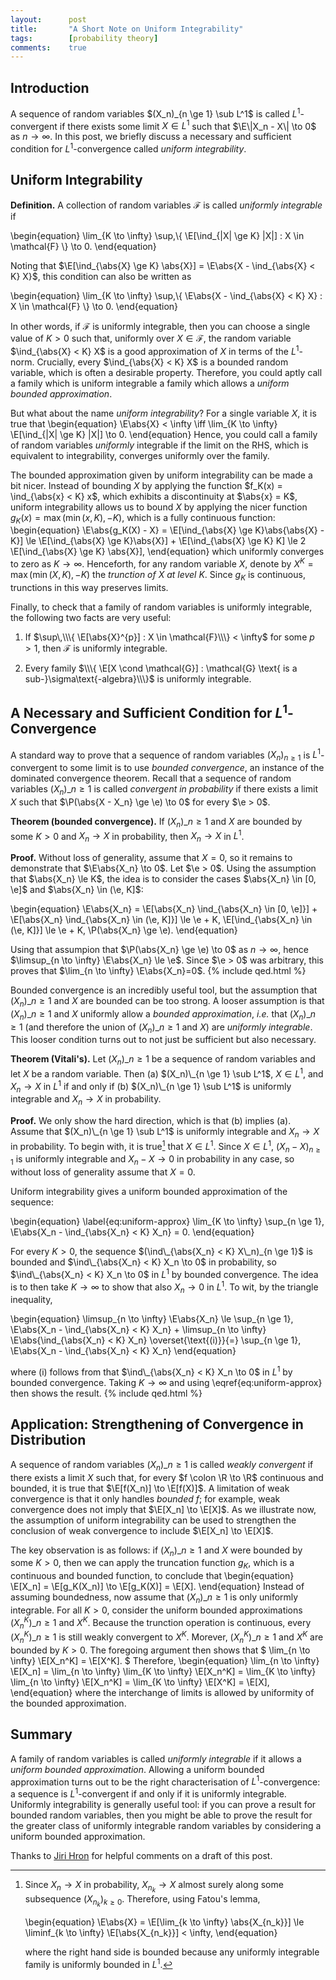 ```yaml
---
layout:      post
title:       "A Short Note on Uniform Integrability"
tags:        [probability theory]
comments:    true
---
```


## Introduction

A sequence of random variables $(X_n)_{n \ge 1} \sub L^1$ is called $L^1$-convergent if there exists some limit $X \in L^1$ such that $\E\|X_n - X\| \to 0$ as $n \to \infty$.
In this post, we briefly discuss a necessary and sufficient condition for $L^1$-convergence called *uniform integrability*.

## Uniform Integrability

**Definition.** A collection of random variables $\mathcal{F}$ is called *uniformly integrable* if

\begin{equation}
    \lim_{K \to \infty} \sup\,\\\{ \E[\ind_{|X| \ge K} |X|] : X \in \mathcal{F} \\\} \to 0.
\end{equation}

Noting that $\E[\ind_{\abs{X} \ge K} \abs{X}] = \E\abs{X - \ind_{\abs{X} < K} X}$, this condition can also be written as

\begin{equation}
    \lim_{K \to \infty} \sup\,\\\{ \E\abs{X - \ind_{\abs{X} < K} X} : X \in \mathcal{F} \\\} \to 0.
\end{equation}

In other words, if $\mathcal{F}$ is uniformly integrable, then you can choose a single value of $K > 0$ such that, uniformly over $X \in \mathcal{F}$, the random variable $\ind_{\abs{X} < K} X$ is a good approximation of $X$ in terms of the $L^1$-norm.
Crucially, every $\ind_{\abs{X} < K} X$ is a bounded random variable, which is often a desirable property.
Therefore, you could aptly call a family which is uniform integrable a family which allows a *uniform bounded approximation*.

But what about the name *uniform integrability*?
For a single variable $X$, it is true that
\begin{equation}
    \E\abs{X} < \infty
    \iff
    \lim_{K \to \infty} \E[\ind_{|X| \ge K} |X|] \to 0.
\end{equation}
Hence, you could call a family of random variables *uniformly* integrable if the limit on the RHS, which is equivalent to integrability, converges uniformly over the family.

The bounded approximation given by uniform integrability can be made a bit nicer.
Instead of bounding $X$ by applying the function $f_K(x) = \ind_{\abs{x} < K} x$, which exhibits a discontinuity at $\abs{x} = K$, uniform integrability allows us to bound $X$ by applying the nicer function $g_K(x) = \max(\min(x, K), -K)$, which is a fully continuous function:
\begin{equation}
    \E\abs{g_K(X) - X}
    = \E[\ind_{\abs{X} \ge K}\abs{\abs{X} - K}]
    \le \E[\ind_{\abs{X} \ge K}\abs{X}] + \E[\ind_{\abs{X} \ge K} K]
    \le 2 \E[\ind_{\abs{X} \ge K} \abs{X}],
\end{equation}
which uniformly converges to zero as $K \to \infty$.
Henceforth, for any random variable $X$, denote by $X^K =\max(\min(X, K), -K)$ the *trunction of $X$ at level $K$*.
Since $g_K$ is continuous, trunctions in this way preserves limits.

Finally, to check that a family of random variables is uniformly integrable, the following two facts are very useful:

1. If $\sup\,\\\{ \E[\abs{X}^{p}] : X \in \mathcal{F}\\\} < \infty$ for some $p  > 1$, then $\mathcal{F}$ is uniformly integrable.

2. Every family $\\\{ \E[X \cond \mathcal{G}] : \mathcal{G} \text{ is a sub-}\sigma\text{-algebra}\\\}$ is uniformly integrable.

## A Necessary and Sufficient Condition for $L^1$-Convergence

A standard way to prove that a sequence of random variables $(X_n)_{n \ge 1}$ is $L^1$-convergent to some limit is to use *bounded convergence*, an instance of the dominated convergence theorem.
Recall that a sequence of random variables $(X_n)\_{n \ge 1}$ is called *convergent in probability* if there exists a limit $X$ such that $\P(\abs{X - X_n} \ge \e) \to 0$ for every $\e > 0$.

**Theorem (bounded convergence).**
If $(X_n)\_{n \ge 1}$ and $X$ are bounded by some $K > 0$ and $X_n \to X$ in probability, then $X_n \to X$ in $L^1$.

**Proof.**
Without loss of generality, assume that $X = 0$, so it remains to demonstrate that $\E\abs{X_n} \to 0$.
Let $\e > 0$.
Using the assumption that $\abs{X_n} \le K$, the idea is to consider the cases $\abs{X_n} \in [0, \e]$ and $\abs{X_n} \in (\e, K]$:

\begin{equation}
    \E\abs{X_n}
    = \E[\abs{X_n} \ind_{\abs{X_n} \in [0, \e]}] + \E[\abs{X_n} \ind_{\abs{X_n} \in (\e, K]}]
    \le \e + K\, \E[\ind_{\abs{X_n} \in (\e, K]}]
    \le \e + K\, \P(\abs{X_n} \ge \e).
\end{equation}

Using that assumpion that $\P(\abs{X_n} \ge \e) \to 0$ as $n \to \infty$, hence $\limsup_{n \to \infty} \E\abs{X_n} \le \e$.
Since $\e > 0$ was arbitrary, this proves that $\lim_{n \to \infty} \E\abs{X_n}=0$. {% include qed.html %}

Bounded convergence is an incredibly useful tool, but the assumption that $(X_n)\_{n \ge 1}$ and $X$ are bounded can be too strong.
A looser assumption is that $(X_n)\_{n \ge 1}$ and $X$ uniformly allow a *bounded approximation*, *i.e.* that $(X_n)\_{n \ge 1}$ (and therefore the union of $(X_n)\_{n \ge 1}$ and $X$) are *uniformly integrable*.
This looser condition turns out to not just be sufficient but also necessary.

**Theorem (Vitali's).**
Let $(X_n)\_{n \ge 1}$ be a sequence of random variables and let $X$ be a random variable.
Then (a) $(X_n)\_{n \ge 1} \sub L^1$, $X \in L^1$, and $X_n \to X$ in $L^1$ if and only if (b) $(X_n)\_{n \ge 1} \sub L^1$ is uniformly integrable and $X_n \to X$ in probability.

**Proof.**
We only show the hard direction, which is that (b) implies (a).
Assume that $(X_n)\_{n \ge 1} \sub L^1$ is uniformly integrable and $X_n \to X$ in probability.
To begin with, it is true[^1] that $X \in L^1$.
Since $X \in L^1$, $(X_n - X)_{n \ge 1}$ is uniformly integrable and $X_n - X \to 0$ in probability in any case, so without loss of generality assume that $X = 0$.

Uniform integrability gives a uniform bounded approximation of the sequence:

\begin{equation} \label{eq:uniform-approx}
    \lim_{K \to \infty} \sup_{n \ge 1}\, \E\abs{X_n - \ind_{\abs{X_n} < K} X_n} = 0.
\end{equation}

For every $K>0$, the sequence $(\ind\_{\abs{X_n} < K} X\_n)_{n \ge 1}$ is bounded and $\ind\_{\abs{X_n} < K} X_n \to 0$ in probability, so $\ind\_{\abs{X_n} < K} X_n \to 0$ in $L^1$ by bounded convergence.
The idea is to then take $K \to \infty$ to show that also $X_n \to 0$ in $L^1$.
To wit, by the triangle inequality,

\begin{equation}
    \limsup_{n \to \infty} \E\abs{X_n}
    \le \sup_{n \ge 1}\, \E\abs{X_n - \ind_{\abs{X_n} < K} X_n} + \limsup_{n \to \infty} \E\abs{\ind_{\abs{X_n} < K} X_n}
    \overset{\text{(i)}}{=} \sup_{n \ge 1}\, \E\abs{X_n - \ind_{\abs{X_n} < K} X_n}
\end{equation}

where (i) follows from that $\ind\_{\abs{X_n} < K} X_n \to 0$ in $L^1$ by bounded convergence.
Taking $K \to \infty$ and using \eqref{eq:uniform-approx} then shows the result.
{% include qed.html %}

## Application: Strengthening of Convergence in Distribution

A sequence of random variables $(X_n)\_{n \ge 1}$ is called *weakly convergent* if there exists a limit $X$ such that, for every $f \colon \R \to \R$ continuous and bounded, it is true that $\E[f(X_n)] \to \E[f(X)]$.
A limitation of weak convergence is that it only handles *bounded* $f$;
for example, weak convergence does not imply that $\E[X_n] \to \E[X]$.
As we illustrate now, the assumption of uniform integrability can be used to strengthen the conclusion of weak convergence to include $\E[X_n] \to \E[X]$.

The key observation is as follows: if $(X_n)\_{n \ge 1}$ and $X$ were bounded by some $K > 0$, then we can apply the truncation function $g_K$, which is a continuous and bounded function, to conclude that
\begin{equation}
    \E[X_n] = \E[g_K(X_n)] \to \E[g_K(X)] = \E[X].
\end{equation}
Instead of assuming boundedness, now assume that $(X_n)\_{n \ge 1}$ is only uniformly integrable.
For all $K > 0$, consider the uniform bounded approximations $(X^K_n)\_{n \ge 1}$ and $X^K$.
Because the trunction operation is continuous, every $(X_n^K)\_{n \ge 1}$ is still weakly convergent to $X^K$.
Morever, $(X_n^K)\_{n \ge 1}$ and $X^K$ are bounded by $K > 0$.
The foregoing argument then shows that
$
    \lim_{n \to \infty} \E[X_n^K] = \E[X^K].
$
Therefore,
\begin{equation}
    \lim_{n \to \infty} \E[X_n]
    = \lim_{n \to \infty} \lim_{K \to \infty} \E[X_n^K]
    = \lim_{K \to \infty} \lim_{n \to \infty} \E[X_n^K]
    = \lim_{K \to \infty} \E[X^K]
    = \E[X],
\end{equation}
where the interchange of limits is allowed by uniformity of the bounded approximation.


## Summary

A family of random variables is called *uniformly integrable* if it allows a *uniform bounded approximation*.
Allowing a uniform bounded approximation turns out to be the right characterisation of $L^1$-convergence:
a sequence is $L^1$-convergent if and only if it is uniformly integrable.
Uniformly integrability is generally useful tool:
if you can prove a result for bounded random variables, then you might be able to prove the result for the greater class of uniformly integrable random variables by considering a uniform bounded approximation.

Thanks to [Jiri Hron](https://sites.google.com/view/jirihron) for helpful comments on a draft of this post.

[^1]:
    Since $X_n \to X$ in probability, $X_{n_k} \to X$ almost surely along some subsequence $(X_{n_k})_{k \ge 0}$.
    Therefore, using Fatou's lemma,

    \begin{equation}
        \E\abs{X}
            = \E[\lim_{k \to \infty} \abs{X_{n_k}}]
            \le \liminf_{k \to \infty} \E[\abs{X_{n_k}}]
            < \infty,
    \end{equation}

    where the right hand side is bounded because any uniformly integrable family is uniformly bounded in $L^1$.